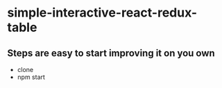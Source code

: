 # simple-interactive-react-redux-table

## Steps are easy to start improving it on you own
- clone
- npm start
